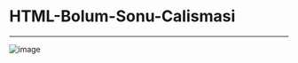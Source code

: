 # HTML-Bolum-Sonu-Calismasi
----
![image](https://github.com/EmreMer/HTML-Bolum-Sonu-Calismasi/blob/main/First%20HTML%20Website.gif?raw=true)
